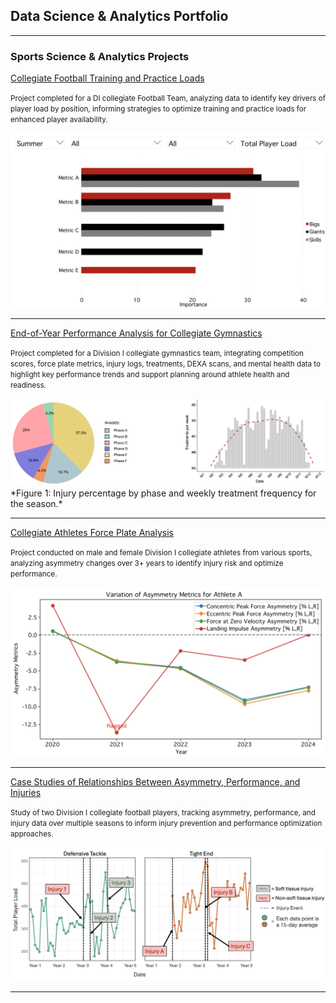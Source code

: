 ## Data Science & Analytics Portfolio

---

### Sports Science & Analytics Projects 

[Collegiate Football Training and Practice Loads](/FB_PlayerLoadProject)

<small>Project completed for a DI collegiate Football Team, analyzing data to identify key drivers of player load by position, informing strategies    to optimize training and practice loads for enhanced player availability.
</small>

<img src="images/CFB-training-load/dashboard.jpg?raw=true"/>

---

[End-of-Year Performance Analysis for Collegiate Gymnastics](/Gymnastics_Report)

<small>Project completed for a Division I collegiate gymnastics team, integrating competition scores, force plate metrics, injury logs, treatments, DEXA scans, and mental health data to highlight key performance trends and support planning around athlete health and readiness.</small>

<img src="images/Gymnastics/overview-figure.png?raw=true"/>
*Figure 1: Injury percentage by phase and weekly treatment frequency for the season.*


---

[Collegiate Athletes Force Plate Analysis](/AthleteProfiling_ForcePlate)

<small>Project conducted on male and female Division I collegiate athletes from various sports, analyzing asymmetry changes over 3+ years to identify injury risk and optimize performance.
</small>

<img src="images/AthleteProfiling/asymmetry.jpg?raw=true"/>

---


[Case Studies of Relationships Between Asymmetry, Performance, and Injuries](/FB_CaseStudies)

<small>Study of two Division I collegiate football players, tracking asymmetry, performance, and injury data over multiple seasons to inform injury prevention and performance optimization approaches.
</small>

<img src="images/AthleteProfiling/playerLoad.jpg?raw=true"/>

---

<!-- ### Category Name 2

- [Project 1 Title](http://example.com/)
- [Project 2 Title](http://example.com/)
- [Project 3 Title](http://example.com/)
- [Project 4 Title](http://example.com/)
- [Project 5 Title](http://example.com/)

---
-->


<!--
---
<p style="font-size:11px">Page template forked from <a href="https://github.com/evanca/quick-portfolio">evanca</a></p> -->
<!-- Remove above link if you don't want to attibute -->
